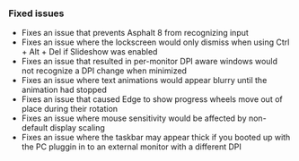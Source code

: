 ### Fixed issues
- Fixes an issue that prevents Asphalt 8 from recognizing input
- Fixes an issue where the lockscreen would only dismiss when using Ctrl + Alt + Del if Slideshow was enabled
- Fixes an issue that resulted in per-monitor DPI aware windows would not recognize a DPI change when minimized
- Fixes an issue where text animations would appear blurry until the animation had stopped
- Fixes an issue that caused Edge to show progress wheels move out of place during their rotation
- Fixes an issue where mouse sensitivity would be affected by non-default display scaling
- Fixes an issue where the taskbar may appear thick if you booted up with the PC pluggin in to an external monitor with a different DPI